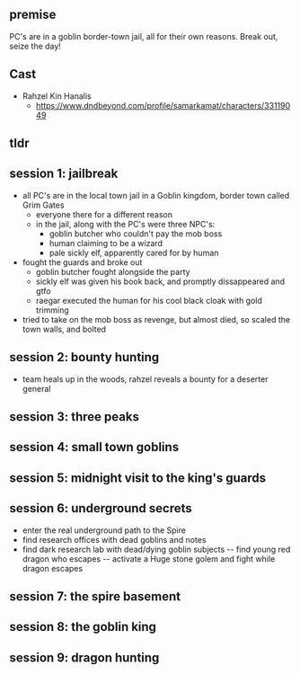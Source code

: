 ## premise
PC's are in a goblin border-town jail, all for their own reasons. Break out, seize the day!

## Cast
- Rahzel Kin Hanalis
  - https://www.dndbeyond.com/profile/samarkamat/characters/33119049

## tldr

## session 1: jailbreak
- all PC's are in the local town jail in a Goblin kingdom, border town called Grim Gates
  - everyone there for a different reason
  - in the jail, along with the PC's were three NPC's:
    - goblin butcher who couldn't pay the mob boss
    - human claiming to be a wizard
    - pale sickly elf, apparently cared for by human
- fought the guards and broke out
  - goblin butcher fought alongside the party
  - sickly elf was given his book back, and promptly dissappeared and gtfo
  - raegar executed the human for his cool black cloak with gold trimming
- tried to take on the mob boss as revenge, but almost died, so scaled the town walls, and bolted

## session 2: bounty hunting
- team heals up in the woods, rahzel reveals a bounty for a deserter general 

## session 3: three peaks 

## session 4: small town goblins

## session 5: midnight visit to the king's guards

## session 6: underground secrets
- enter the real underground path to the Spire
- find research offices with dead goblins and notes
- find dark research lab with dead/dying goblin subjects
-- find young red dragon who escapes
-- activate a Huge stone golem and fight while dragon escapes

## session 7: the spire basement

## session 8: the goblin king

## session 9: dragon hunting
